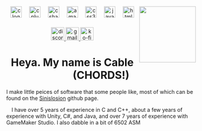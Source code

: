 ###

<img align="right" height="150" width="150" src="https://cablechords.com/boing168-64-200.gif"  />

###

<div align="center">
  <img src="https://skillicons.dev/icons?i=c" height="30" alt="c logo"  />
  <img width="12" />
  <img src="https://skillicons.dev/icons?i=cpp" height="30" alt="cplusplus logo"  />
  <img width="12" />
  <img src="https://skillicons.dev/icons?i=cs" height="30" alt="csharp logo"  />
  <img width="12" />
  <img src="https://skillicons.dev/icons?i=aws" height="30" alt="amazonwebservices logo"  />
  <img width="12" />
  <img src="https://skillicons.dev/icons?i=css" height="30" alt="css3 logo"  />
  <img width="12" />
  <img src="https://skillicons.dev/icons?i=js" height="30" alt="javascript logo"  />
  <img width="12" />
  <img src="https://cdn.simpleicons.org/html5/E34F26" height="30" alt="html5 logo"  />
</div>

###

<div align="center">
  <a href="https://www.discord.com/invite/bmX4NNfcPJ" target="_blank">
    <img src="https://img.shields.io/static/v1?message=Discord&logo=discord&label=&color=7289DA&logoColor=white&labelColor=&style=for-the-badge" height="35" alt="discord logo"  />
  </a>
  <a href="mailto:jessie@sinislosion.net" target="_blank">
    <img src="https://img.shields.io/static/v1?message=Contact&logo=gmail&label=&color=D14836&logoColor=white&labelColor=&style=for-the-badge" height="35" alt="gmail logo"  />
  </a>
  <a href="https://www.ko-fi.com/jessieproductions" target="_blank">
    <img src="https://img.shields.io/static/v1?message=Ko-fi&logo=ko-fi&label=&color=F16061&logoColor=white&labelColor=&style=for-the-badge" height="35" alt="ko-fi logo"  />
  </a>
</div>

<div align="left">
  <h1 style="text-align:center;">Heya. My name is Cable (CHORDS!)</h1>
  <p>I make little peices of software that some people like, most of which can be found on the <a href="https://www.github.com/Sinislosion">Sinislosion</a> github page.</p>
  <p>&emsp;I have over 5 years of experience in C and C++, about a few years of experience with Unity, C#, and Java, and over 7 years of experience with GameMaker Studio. I also dabble in a bit of 6502 ASM</p>
</div>
